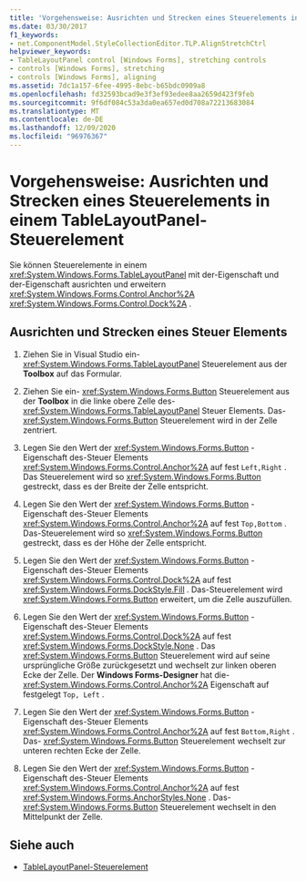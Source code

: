 ```yaml
---
title: 'Vorgehensweise: Ausrichten und Strecken eines Steuerelements in einem TableLayoutPanel-Steuerelement'
ms.date: 03/30/2017
f1_keywords:
- net.ComponentModel.StyleCollectionEditor.TLP.AlignStretchCtrl
helpviewer_keywords:
- TableLayoutPanel control [Windows Forms], stretching controls
- controls [Windows Forms], stretching
- controls [Windows Forms], aligning
ms.assetid: 7dc1a157-6fee-4995-8ebc-b65bdc0909a8
ms.openlocfilehash: fd32593bcad9e3f3ef93edee8aa2659d423f9feb
ms.sourcegitcommit: 9f6df084c53a3da0ea657ed0d708a72213683084
ms.translationtype: MT
ms.contentlocale: de-DE
ms.lasthandoff: 12/09/2020
ms.locfileid: "96976367"
---
```

# <a name="how-to-align-and-stretch-a-control-in-a-tablelayoutpanel-control"></a>Vorgehensweise: Ausrichten und Strecken eines Steuerelements in einem TableLayoutPanel-Steuerelement

Sie können Steuerelemente in einem <xref:System.Windows.Forms.TableLayoutPanel> mit der-Eigenschaft und der-Eigenschaft ausrichten und erweitern <xref:System.Windows.Forms.Control.Anchor%2A> <xref:System.Windows.Forms.Control.Dock%2A> .

## <a name="align-and-stretch-a-control"></a>Ausrichten und Strecken eines Steuer Elements

1. Ziehen Sie in Visual Studio ein- <xref:System.Windows.Forms.TableLayoutPanel> Steuerelement aus der **Toolbox** auf das Formular.

2. Ziehen Sie ein- <xref:System.Windows.Forms.Button> Steuerelement aus der **Toolbox** in die linke obere Zelle des- <xref:System.Windows.Forms.TableLayoutPanel> Steuer Elements. Das- <xref:System.Windows.Forms.Button> Steuerelement wird in der Zelle zentriert.

3. Legen Sie den Wert der <xref:System.Windows.Forms.Button> -Eigenschaft des-Steuer Elements <xref:System.Windows.Forms.Control.Anchor%2A> auf fest `Left,Right` . Das Steuerelement wird so <xref:System.Windows.Forms.Button> gestreckt, dass es der Breite der Zelle entspricht.

4. Legen Sie den Wert der <xref:System.Windows.Forms.Button> -Eigenschaft des-Steuer Elements <xref:System.Windows.Forms.Control.Anchor%2A> auf fest `Top,Bottom` . Das-Steuerelement wird so <xref:System.Windows.Forms.Button> gestreckt, dass es der Höhe der Zelle entspricht.

5. Legen Sie den Wert der <xref:System.Windows.Forms.Button> -Eigenschaft des-Steuer Elements <xref:System.Windows.Forms.Control.Dock%2A> auf fest <xref:System.Windows.Forms.DockStyle.Fill> . Das-Steuerelement wird <xref:System.Windows.Forms.Button> erweitert, um die Zelle auszufüllen.

6. Legen Sie den Wert der <xref:System.Windows.Forms.Button> -Eigenschaft des-Steuer Elements <xref:System.Windows.Forms.Control.Dock%2A> auf fest <xref:System.Windows.Forms.DockStyle.None> . Das <xref:System.Windows.Forms.Button> Steuerelement wird auf seine ursprüngliche Größe zurückgesetzt und wechselt zur linken oberen Ecke der Zelle. Der **Windows Forms-Designer** hat die- <xref:System.Windows.Forms.Control.Anchor%2A> Eigenschaft auf festgelegt `Top, Left` .

7. Legen Sie den Wert der <xref:System.Windows.Forms.Button> -Eigenschaft des-Steuer Elements <xref:System.Windows.Forms.Control.Anchor%2A> auf fest `Bottom,Right` . Das- <xref:System.Windows.Forms.Button> Steuerelement wechselt zur unteren rechten Ecke der Zelle.

8. Legen Sie den Wert der <xref:System.Windows.Forms.Button> -Eigenschaft des-Steuer Elements <xref:System.Windows.Forms.Control.Anchor%2A> auf fest <xref:System.Windows.Forms.AnchorStyles.None> . Das- <xref:System.Windows.Forms.Button> Steuerelement wechselt in den Mittelpunkt der Zelle.

## <a name="see-also"></a>Siehe auch

- [TableLayoutPanel-Steuerelement](tablelayoutpanel-control-windows-forms.md)
